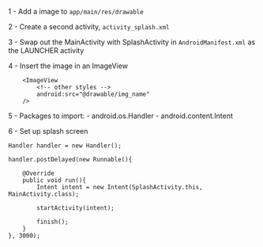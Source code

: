 1 - Add a image to `app/main/res/drawable`

2 - Create a second activity, `activity_splash.xml`

3 - Swap out the MainActivity with SplashActivity in `AndroidManifest.xml` as the LAUNCHER activity

4 - Insert the image in an ImageView

        <ImageView
            <!-- other styles -->
            android:src="@drawable/img_name"   
        />

5 - Packages to import:
    - android.os.Handler
    - android.content.Intent

6 - Set up splash screen

    Handler handler = new Handler();

    handler.postDelayed(new Runnable(){
        
        @Override
        public void run(){   
            Intent intent = new Intent(SplashActivity.this, MainActivity.class);
            
            startActivity(intent);
            
            finish();
        }
    }, 3000);
    
